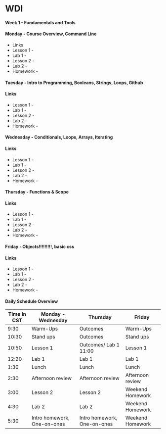 # WDI 

#### Week 1 - Fundamentals and Tools

#### __Monday__ - Course Overview, Command Line

* Links 
* Lesson 1 - 
* Lab 1 - 
* Lesson 2 - 
* Lab 2 - 
* Homework - 


#### __Tuesday__ - Intro to Programming, Booleans, Strings, Loops, Github

#### Links 

* Lesson 1 - 
* Lab 1 - 
* Lesson 2 - 
* Lab 2 - 
* Homework - 

#### __Wednesday__ - Conditionals, Loops, Arrays, Iterating

#### Links 

* Lesson 1 - 
* Lab 1 - 
* Lesson 2 - 
* Lab 2 - 
* Homework - 

#### __Thursday__ - Functions & Scope

#### Links 

* Lesson 1 - 
* Lab 1 - 
* Lesson 2 - 
* Lab 2 - 
* Homework - 

#### __Friday__ - Objects!!!!!!!!!, basic css

#### Links 

* Lesson 1 - 
* Lab 1 - 
* Lesson 2 - 
* Lab 2 - 
* Homework - 



#### Daily Schedule Overview

Time in CST | Monday - Wednesday | Thursday | Friday |
----- | -------- | ----- | ----- |
9:30  | Warm-Ups | Outcomes | Warm-Ups |
10:30 | Stand ups | Outcomes | Stand ups |
10:50 | Lesson 1  | Outcomes/ Lab 1 11:00 | Lesson 1  |
12:20 | Lab 1     | Lab 1 | Lab 1 |
1:30 | Lunch | Lunch | Lunch |
2:30 | Afternoon review | Afternoon review | Afternoon review |
3:00 | Lesson 2 | Lesson 2 | Weekend Homework |
4:30 | Lab 2 | Lab 2 | Weekend Homework |
5:30 | Intro homework, One-on-ones | Intro homework, One-on-ones | Weekend Homework |  
